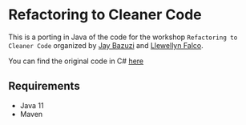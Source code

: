 # Refactoring to Cleaner Code

This is a porting in Java of the code for the workshop `Refactoring to Cleaner Code` organized by [Jay Bazuzi](https://github.com/JayBazuzi) and [Llewellyn Falco](https://github.com/isidore).

You can find the original code in C# [here](https://github.com/LearnWithLlew/RefactoringToCleanerCode.net)

## Requirements

- Java 11
- Maven